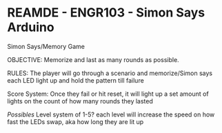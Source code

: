 # REAMDE - ENGR103 - Simon Says Arduino
Simon Says/Memory Game

OBJECTIVE: Memorize and last as many rounds as possible.

RULES: The player will go through a scenario and memorize/Simon says each LED light up and hold the pattern till failure

Score System: Once they fail or hit reset, it will light up a set amount of lights on the count of how many rounds they lasted

*Possibles*
Level system of 1-5? each level will increase the speed on how fast the LEDs swap, aka how long they are lit up

